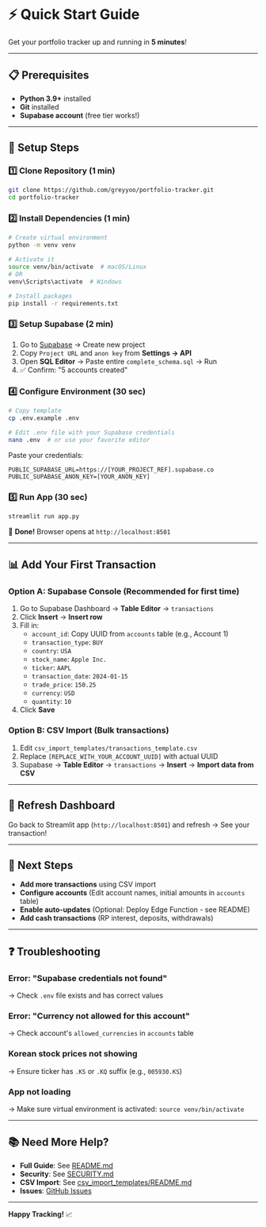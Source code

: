 # ⚡ Quick Start Guide

Get your portfolio tracker up and running in **5 minutes**!

---

## 📋 Prerequisites

- **Python 3.9+** installed
- **Git** installed
- **Supabase account** (free tier works!)

---

## 🚀 Setup Steps

### 1️⃣ Clone Repository (1 min)

```bash
git clone https://github.com/greyyoo/portfolio-tracker.git
cd portfolio-tracker
```

### 2️⃣ Install Dependencies (1 min)

```bash
# Create virtual environment
python -m venv venv

# Activate it
source venv/bin/activate  # macOS/Linux
# OR
venv\Scripts\activate  # Windows

# Install packages
pip install -r requirements.txt
```

### 3️⃣ Setup Supabase (2 min)

1. Go to [Supabase](https://supabase.com) → Create new project
2. Copy `Project URL` and `anon key` from **Settings → API**
3. Open **SQL Editor** → Paste entire `complete_schema.sql` → Run
4. ✅ Confirm: "5 accounts created"

### 4️⃣ Configure Environment (30 sec)

```bash
# Copy template
cp .env.example .env

# Edit .env file with your Supabase credentials
nano .env  # or use your favorite editor
```

Paste your credentials:
```env
PUBLIC_SUPABASE_URL=https://[YOUR_PROJECT_REF].supabase.co
PUBLIC_SUPABASE_ANON_KEY=[YOUR_ANON_KEY]
```

### 5️⃣ Run App (30 sec)

```bash
streamlit run app.py
```

🎉 **Done!** Browser opens at `http://localhost:8501`

---

## 📊 Add Your First Transaction

### Option A: Supabase Console (Recommended for first time)

1. Go to Supabase Dashboard → **Table Editor** → `transactions`
2. Click **Insert** → **Insert row**
3. Fill in:
   - `account_id`: Copy UUID from `accounts` table (e.g., Account 1)
   - `transaction_type`: `BUY`
   - `country`: `USA`
   - `stock_name`: `Apple Inc.`
   - `ticker`: `AAPL`
   - `transaction_date`: `2024-01-15`
   - `trade_price`: `150.25`
   - `currency`: `USD`
   - `quantity`: `10`
4. Click **Save**

### Option B: CSV Import (Bulk transactions)

1. Edit `csv_import_templates/transactions_template.csv`
2. Replace `[REPLACE_WITH_YOUR_ACCOUNT_UUID]` with actual UUID
3. Supabase → **Table Editor** → `transactions` → **Insert** → **Import data from CSV**

---

## 🔄 Refresh Dashboard

Go back to Streamlit app (`http://localhost:8501`) and refresh → See your transaction!

---

## 🎯 Next Steps

- **Add more transactions** using CSV import
- **Configure accounts** (Edit account names, initial amounts in `accounts` table)
- **Enable auto-updates** (Optional: Deploy Edge Function - see README)
- **Add cash transactions** (RP interest, deposits, withdrawals)

---

## ❓ Troubleshooting

### Error: "Supabase credentials not found"
→ Check `.env` file exists and has correct values

### Error: "Currency not allowed for this account"
→ Check account's `allowed_currencies` in `accounts` table

### Korean stock prices not showing
→ Ensure ticker has `.KS` or `.KQ` suffix (e.g., `005930.KS`)

### App not loading
→ Make sure virtual environment is activated: `source venv/bin/activate`

---

## 📚 Need More Help?

- **Full Guide**: See [README.md](README.md)
- **Security**: See [SECURITY.md](SECURITY.md)
- **CSV Import**: See [csv_import_templates/README.md](csv_import_templates/README.md)
- **Issues**: [GitHub Issues](https://github.com/greyyoo/portfolio-tracker/issues)

---

**Happy Tracking!** 📈

